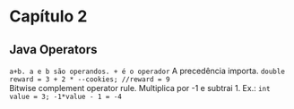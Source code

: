 # Capítulo 2
## Java Operators
```a+b. a e b são operandos. + é o operador```
A precedência importa. ```double reward = 3 + 2 * --cookies; //reward = 9```  
Bitwise complement operator rule. Multiplica por -1 e subtrai 1. Ex.: ```int value = 3; -1*value - 1 = -4```
